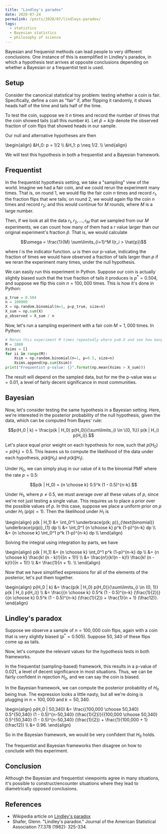 ```yaml
---
title: "Lindley's paradox"
date: 2020-07-24
permalink: /posts/2020/07/lindleys-paradox/
tags:
  - statistics
  - Bayesian statistics
  - philosophy of science
---
```


Bayesian and frequenist methods can lead people to very different conclusions. One instance of this is exemplified in Lindley's paradox, in which a hypothesis test arrives at opposite conclusions depending on whether a Bayesian or a frequentist test is used.

## Setup

Consider the canonical statistical toy problem: testing whether a coin is fair. Specifically, define a coin as "fair" if, after flipping it randomly, it shows heads half of the time and tails half of the time.

To test the coin, suppose we it $n$ times and record the number of times that the coin showed tails (call this number $k$). Let $\hat{p} = k/p$ denote the observed fraction of coin flips that showed heads in our sample.

Our null and alternative hypotheses are then

\begin{align} &H_0: p = 1/2 \\\ &H_1: p \neq 1/2. \\\ \end{align}

We will test this hypothesis in both a frequentist and a Bayesian framework.

## Frequentist

In the frequentist hypothesis setting, we take a "sampling" view of the world. Imagine we had a fair coin, and we could rerun the experiment many times. That is, on round $1$, we would flip the fair coin $n$ times and record $r_1$, the fraction flips that wre tails; on round $2$, we would again flip the coin $n$ times and record $r_2$; and this would continue for $M$ rounds, where $M$ is a large number.

Then, if we look at all the data $r_1, r_2, \dots, r_M$ that we sampled from our $M$ experiments, we can count how many of them had a $r$ value larger than our original experiment's fraction $\hat{p}$. That is, we would calculate

$$\omega = \frac{1}{M} \sum\limits_{i=1}^M I(r_i > \hat{p})$$

where $I$ is the indicator function. $\omega$ is then our p-value, indicating the fraction of times we would have observed a fraction of tails larger than $p$ if we reran the experiment many times, under the null hypothesis.

We can easily run this experiment in Python. Suppose our coin is actually slightly biased such that the true fraction of tails it produces is $p^* = 0.504$, and suppose we flip this coin $n = 100,000$ times. This is how it's done in Python:

```python
p_true = 0.504
n = 100000
X = np.random.binomial(n=1, p=p_true, size=n)
X_sum = np.sum(X)
p_observed = X_sum / n
```


Now, let's run a sampling experiment with a fair coin $M = 1,000$ times. In Python:

```python
# Rerun this experiment M times repeatedly where p=0.5 and see how many achieve mean >= X_bar
M = 1000
Xsims = []
for ii in range(M):
    Xsim = np.random.binomial(n=1, p=0.5, size=n)
    Xsims.append(np.sum(Xsim))
print("Frequentist p-value: {}".format(np.mean(Xsims > X_sum)))
```

The result will depend on the sampled data, but for me the p-value was $\omega = 0.01$, a level of fairly decent significance in most communities.

## Bayesian

Now, let's consider testing the same hypothesis in a Bayesian setting. Here, we're interested in the posterior probability of the null hypothesis, given the data, which can be computed from Bayes' rule:

$$p(H_0 | k) = \frac{p(k | H_0) p(H_0)}{\sum\limits_{i \in \{0, 1\}} p(k | H_i) p(H_i)}.$$

Let's place equal prior weight on each hypothesis for now, such that $p(H_0) = p(H_1) = 0.5$. This leaves us to compute the likelihood of the data under each hypothesis, $p(k \| H_0)$ and $p(k \| H_1)$.

Under $H_0$, we can simply plug in our value of $k$ to the binomial PMF where the rate $p = 0.5$:

$$p(k | H_0) = {n \choose k} 0.5^k (1 - 0.5)^{n-k}.$$

Under $H_1$, where $p \neq 0.5$, we must average over all these values of $p$, since we're not just testing a single value. This requires us to place a prior over the possible values of $p$. In this case, suppose we place a uniform prior on $p$ under $H_1$ ($p(p) = 1$). Then the likelihood under $H_1$ is

\begin{align} p(k \| H_1) &= \int_0^1 \underbrace{p(k; p)}\_{\text{binomial}} \underbrace{p(p)}\_{1} dp \\\ &= \int_0^1 {n \choose k} p^k (1-p)^{n-k} dp \\\ &= \{n \choose k\} \int_0^1 p^k (1-p)^{n-k} dp \\\ \end{align}

Solving the integral using integration by parts, we have

\begin{align} p(k \| H_1) &= {n \choose k} \int_0^1 p^k (1-p)^{n-k} dp \\\ &= {n \choose k} \frac{k! (n - k)!}{(n + 1)!} \\\ &= \frac{n!}{k!(n - k)!} \frac{k! (n - k)!}{(n + 1)!} \\\ &= \frac{1}{n + 1}. \\\ \end{align}

Now that we have simplified expressions for all of the elements of the posterior, let's put them together.

\begin{align} p(H_0 \| k) &= \frac{p(k \| H_0) p(H_0)}{\sum\limits_{i \in \{0, 1\}} p(k \| H_i) p(H_i)} \\\ &= \frac{\{n \choose k\} 0.5^k (1 - 0.5)^{n-k} (\frac{1}{2})}{\{n \choose k\} 0.5^k (1 - 0.5)^{n-k} (\frac{1}{2}) + \frac{1}{n + 1} (\frac12)}. \end{align}

## Lindley's paradox

Suppose we observe a sample of $n = 100,000$ coin flips, again with a coin that is very slightly biased ($p^* = 0.505$). Suppose $50,340$ of these flips come up as tails.

Now, let's compute the relevant values for the hypothesis tests in both frameworks.

In the frequentist (sampling-based) framework, this results in a p-value of $0.021$, a level of decent significance in most situations. Thus, we can be fairly confident in rejection $H_0$, and we can say the coin is biased.

In the Bayesian framework, we can compute the posterior probability of $H_0$ being true. The expression looks a little nasty, but all we're doing is plugging in $n = 100,000$ and $k = 50,340$.

\begin{align} p(H_0 \| 50,340) &= \frac{\{100,000 \choose 50,340\} 0.5^{50,340} (1 - 0.5)^{n-50,340} (\frac{1}{2})}{\{100,000 \choose 50,340\} 0.5^{50,340} (1 - 0.5)^{n-50,340} (\frac{1}{2}) + \frac{1}{100,000 + 1} (\frac12)} \\\ &= 0.96. \end{align}

So in the Bayesian framework, we would be very confident that $H_0$ holds.

The frequentist and Bayesian frameworks then disagree on how to conclude with this experiment.

## Conclusion

Although the Bayesian and frequentist viewpoints agree in many situations, it's possible to construct/encounter situations where they lead to diametrically opposed conclusions. 

## References

- Wikipedia article on [Lindley's paradox](https://www.wikiwand.com/en/Lindley%27s_paradox)
- Shafer, Glenn. "Lindley's paradox." Journal of the American Statistical Association 77.378 (1982): 325-334.
